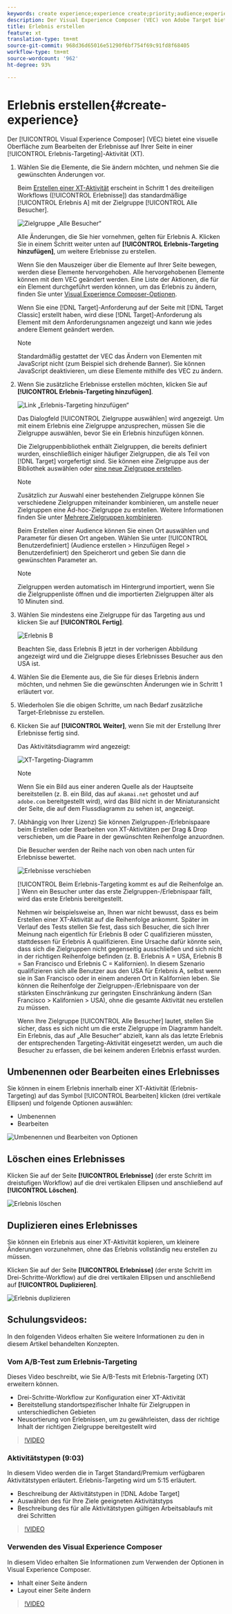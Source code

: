 ```yaml
---
keywords: create experience;experience create;priority;audience;experience;visual experience composer
description: Der Visual Experience Composer (VEC) von Adobe Target bietet eine visuelle Oberfläche zum Bearbeiten der Erlebnisse auf Ihrer Seite in einer Erlebnis-Targeting-Aktivität (XT).
title: Erlebnis erstellen
feature: xt
translation-type: tm+mt
source-git-commit: 968d36d65016e51290f6bf754f69c91fd8f68405
workflow-type: tm+mt
source-wordcount: '962'
ht-degree: 93%

---
```



# Erlebnis erstellen{#create-experience}

Der [!UICONTROL Visual Experience Composer] (VEC) bietet eine visuelle Oberfläche zum Bearbeiten der Erlebnisse auf Ihrer Seite in einer [!UICONTROL Erlebnis-Targeting]-Aktivität (XT).

1. Wählen Sie die Elemente, die Sie ändern möchten, und nehmen Sie die gewünschten Änderungen vor.

   Beim [Erstellen einer XT-Aktivität](/help/c-activities/t-experience-target/t-xt-create/xt-create.md) erscheint in Schritt 1 des dreiteiligen Workflows ([!UICONTROL Erlebnisse]) das standardmäßige [!UICONTROL Erlebnis A] mit der Zielgruppe [!UICONTROL Alle Besucher].

   ![Zielgruppe „Alle Besucher“](/help/c-activities/t-experience-target/t-xt-create/assets/all-visitors.png)

   Alle Änderungen, die Sie hier vornehmen, gelten für Erlebnis A. Klicken Sie in einem Schritt weiter unten auf **[!UICONTROL Erlebnis-Targeting hinzufügen]**, um weitere Erlebnisse zu erstellen.

   Wenn Sie den Mauszeiger über die Elemente auf Ihrer Seite bewegen, werden diese Elemente hervorgehoben. Alle hervorgehobenen Elemente können mit dem VEC geändert werden. Eine Liste der Aktionen, die für ein Element durchgeführt werden können, um das Erlebnis zu ändern, finden Sie unter [Visual Experience Composer-Optionen](/help/c-experiences/c-visual-experience-composer/viztarget-options.md).

   Wenn Sie eine [!DNL Target]-Anforderung auf der Seite mit [!DNL Target Classic] erstellt haben, wird diese [!DNL Target]-Anforderung als Element mit dem Anforderungsnamen angezeigt und kann wie jedes andere Element geändert werden.

   >[!NOTE]
   >
   >Standardmäßig gestattet der VEC das Ändern von Elementen mit JavaScript nicht (zum Beispiel sich drehende Banner). Sie können JavaScript deaktivieren, um diese Elemente mithilfe des VEC zu ändern.

1. Wenn Sie zusätzliche Erlebnisse erstellen möchten, klicken Sie auf **[!UICONTROL Erlebnis-Targeting hinzufügen]**.

   ![Link „Erlebnis-Targeting hinzufügen“](/help/c-activities/t-experience-target/t-xt-create/assets/add-experience-targeting.png)

   Das Dialogfeld [!UICONTROL Zielgruppe auswählen] wird angezeigt. Um mit einem Erlebnis eine Zielgruppe anzusprechen, müssen Sie die Zielgruppe auswählen, bevor Sie ein Erlebnis hinzufügen können.

   Die Zielgruppenbibliothek enthält Zielgruppen, die bereits definiert wurden, einschließlich einiger häufiger Zielgruppen, die als Teil von [!DNL Target] vorgefertigt sind. Sie können eine Zielgruppe aus der Bibliothek auswählen oder [eine neue Zielgruppe erstellen](/help/c-target/c-audiences/audiences.md#concept_65BE870D290E412D8BBF557EEA67C271).

   >[!NOTE]
   >
   >Zusätzlich zur Auswahl einer bestehenden Zielgruppe können Sie verschiedene Zielgruppen miteinander kombinieren, um anstelle neuer Zielgruppen eine Ad-hoc-Zielgruppe zu erstellen. Weitere Informationen finden Sie unter [Mehrere Zielgruppen kombinieren](/help/c-target/combining-multiple-audiences.md#concept_A7386F1EA4394BD2AB72399C225981E5).

   Beim Erstellen einer Audience können Sie einen Ort auswählen und Parameter für diesen Ort angeben. Wählen Sie unter [!UICONTROL Benutzerdefiniert] (Audience erstellen > Hinzufügen Regel > Benutzerdefiniert) den Speicherort und geben Sie dann die gewünschten Parameter an.

   >[!NOTE]
   >
   >Zielgruppen werden automatisch im Hintergrund importiert, wenn Sie die Zielgruppenliste öffnen und die importierten Zielgruppen älter als 10 Minuten sind.

1. Wählen Sie mindestens eine Zielgruppe für das Targeting aus und klicken Sie auf **[!UICONTROL Fertig]**.

   ![Erlebnis B](/help/c-activities/t-experience-target/t-xt-create/assets/experience-b.png)

   Beachten Sie, dass Erlebnis B jetzt in der vorherigen Abbildung angezeigt wird und die Zielgruppe dieses Erlebnisses Besucher aus den USA ist.

1. Wählen Sie die Elemente aus, die Sie für dieses Erlebnis ändern möchten, und nehmen Sie die gewünschten Änderungen wie in Schritt 1 erläutert vor.

1. Wiederholen Sie die obigen Schritte, um nach Bedarf zusätzliche Target-Erlebnisse zu erstellen.

1. Klicken Sie auf **[!UICONTROL Weiter]**, wenn Sie mit der Erstellung Ihrer Erlebnisse fertig sind.

   Das Aktivitätsdiagramm wird angezeigt:

   ![XT-Targeting-Diagramm](/help/c-activities/t-experience-target/t-xt-create/assets/xt_diagram-new.png)

   >[!NOTE]
   >
   >Wenn Sie ein Bild aus einer anderen Quelle als der Hauptseite bereitstellen (z. B. ein Bild, das auf `akamai.net` gehostet und auf `adobe.com` bereitgestellt wird), wird das Bild nicht in der Miniaturansicht der Seite, die auf dem Flussdiagramm zu sehen ist, angezeigt.

1. (Abhängig von Ihrer Lizenz) Sie können Zielgruppen-/Erlebnispaare beim Erstellen oder Bearbeiten von XT-Aktivitäten per Drag &amp; Drop verschieben, um die Paare in der gewünschten Reihenfolge anzuordnen.

   Die Besucher werden der Reihe nach von oben nach unten für Erlebnisse bewertet.

   ![Erlebnisse verschieben](/help/c-activities/t-experience-target/t-xt-create/assets/move_experiences-new.png)

   [!UICONTROL Beim Erlebnis-Targeting kommt es auf die Reihenfolge an. ] Wenn ein Besucher unter das erste Zielgruppen-/Erlebnispaar fällt, wird das erste Erlebnis bereitgestellt.

   Nehmen wir beispielsweise an, Ihnen war nicht bewusst, dass es beim Erstellen einer XT-Aktivität auf die Reihenfolge ankommt. Später im Verlauf des Tests stellen Sie fest, dass sich Besucher, die sich Ihrer Meinung nach eigentlich für Erlebnis B oder C qualifizieren müssten, stattdessen für Erlebnis A qualifizieren. Eine Ursache dafür könnte sein, dass sich die Zielgruppen nicht gegenseitig ausschließen und sich nicht in der richtigen Reihenfolge befinden (z. B. Erlebnis A = USA, Erlebnis B = San Francisco und Erlebnis C = Kalifornien). In diesem Szenario qualifizieren sich alle Benutzer aus den USA für Erlebnis A, selbst wenn sie in San Francisco oder in einem anderen Ort in Kalifornien leben. Sie können die Reihenfolge der Zielgruppen-/Erlebnispaare von der stärksten Einschränkung zur geringsten Einschränkung ändern (San Francisco > Kalifornien > USA), ohne die gesamte Aktivität neu erstellen zu müssen.

   Wenn Ihre Zielgruppe [!UICONTROL Alle Besucher] lautet, stellen Sie sicher, dass es sich nicht um die erste Zielgruppe im Diagramm handelt. Ein Erlebnis, das auf „Alle Besucher“ abzielt, kann als das letzte Erlebnis der entsprechenden Targeting-Aktivität eingesetzt werden, um auch die Besucher zu erfassen, die bei keinem anderen Erlebnis erfasst wurden.

## Umbenennen oder Bearbeiten eines Erlebnisses

Sie können in einem Erlebnis innerhalb einer XT-Aktivität (Erlebnis-Targeting) auf das Symbol [!UICONTROL Bearbeiten] klicken (drei vertikale Ellipsen) und folgende Optionen auswählen:

* Umbenennen
* Bearbeiten

![Umbenennen und Bearbeiten von Optionen](/help/c-activities/t-experience-target/t-xt-create/assets/experience_edit-new.png)

## Löschen eines Erlebnisses

Klicken Sie auf der Seite **[!UICONTROL Erlebnisse]** (der erste Schritt im dreistufigen Workflow) auf die drei vertikalen Ellipsen und anschließend auf **[!UICONTROL Löschen]**.

![Erlebnis löschen](/help/c-activities/t-experience-target/t-xt-create/assets/delete-experience.png)

## Duplizieren eines Erlebnisses

Sie können ein Erlebnis aus einer XT-Aktivität kopieren, um kleinere Änderungen vorzunehmen, ohne das Erlebnis vollständig neu erstellen zu müssen.

Klicken Sie auf der Seite **[!UICONTROL Erlebnisse]** (der erste Schritt im Drei-Schritte-Workflow) auf die drei vertikalen Ellipsen und anschließend auf **[!UICONTROL Duplizieren]**.

![Erlebnis duplizieren](/help/c-activities/t-experience-target/t-xt-create/assets/duplicate_experience-new.png)

## Schulungsvideos:

In den folgenden Videos erhalten Sie weitere Informationen zu den in diesem Artikel behandelten Konzepten.

### Vom A/B-Test zum Erlebnis-Targeting

Dieses Video beschreibt, wie Sie A/B-Tests mit Erlebnis-Targeting (XT) erweitern können.

* Drei-Schritte-Workflow zur Konfiguration einer XT-Aktivität
* Bereitstellung standortspezifischer Inhalte für Zielgruppen in unterschiedlichen Gebieten
* Neusortierung von Erlebnissen, um zu gewährleisten, dass der richtige Inhalt der richtigen Zielgruppe bereitgestellt wird

>[!VIDEO](https://video.tv.adobe.com/v/22418/)

### Aktivitätstypen (9:03)

In diesem Video werden die in Target Standard/Premium verfügbaren Aktivitätstypen erläutert. Erlebnis-Targeting wird um 5:15 erläutert.

* Beschreibung der Aktivitätstypen in [!DNL Adobe Target]
* Auswählen des für Ihre Ziele geeigneten Aktivitätstyps
* Beschreibung des für alle Aktivitätstypen gültigen Arbeitsablaufs mit drei Schritten

>[!VIDEO](https://video.tv.adobe.com/v/17386)

### Verwenden des Visual Experience Composer

In diesem Video erhalten Sie Informationen zum Verwenden der Optionen in Visual Experience Composer.

* Inhalt einer Seite ändern
* Layout einer Seite ändern

>[!VIDEO](https://video.tv.adobe.com/v/17399)